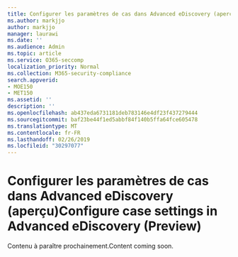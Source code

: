 ```yaml
---
title: Configurer les paramètres de cas dans Advanced eDiscovery (aperçu)
ms.author: markjjo
author: markjjo
manager: laurawi
ms.date: ''
ms.audience: Admin
ms.topic: article
ms.service: O365-seccomp
localization_priority: Normal
ms.collection: M365-security-compliance
search.appverid:
- MOE150
- MET150
ms.assetid: ''
description: ''
ms.openlocfilehash: ab437eda6731181deb783146e4df23f437279444
ms.sourcegitcommit: baf23be44f1ed5abbf84f140b5ffa64fce605478
ms.translationtype: MT
ms.contentlocale: fr-FR
ms.lasthandoff: 02/26/2019
ms.locfileid: "30297077"
---
```

# <a name="configure-case-settings-in-advanced-ediscovery-preview"></a><span data-ttu-id="f84b6-102">Configurer les paramètres de cas dans Advanced eDiscovery (aperçu)</span><span class="sxs-lookup"><span data-stu-id="f84b6-102">Configure case settings in Advanced eDiscovery (Preview)</span></span>

<span data-ttu-id="f84b6-103">Contenu à paraître prochainement.</span><span class="sxs-lookup"><span data-stu-id="f84b6-103">Content coming soon.</span></span>